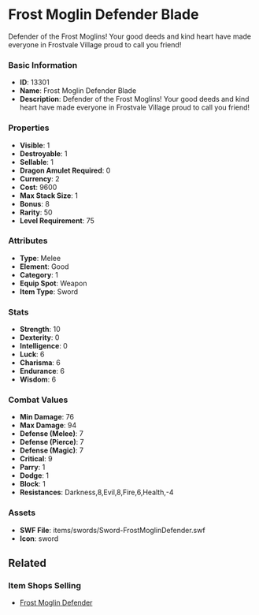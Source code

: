 # Frost Moglin Defender Blade

Defender of the Frost Moglins! Your good deeds and kind heart have made everyone in Frostvale Village proud to call you friend!

### Basic Information

- **ID**: 13301
- **Name**: Frost Moglin Defender Blade
- **Description**: Defender of the Frost Moglins! Your good deeds and kind heart have made everyone in Frostvale Village proud to call you friend!

### Properties

- **Visible**: 1
- **Destroyable**: 1
- **Sellable**: 1
- **Dragon Amulet Required**: 0
- **Currency**: 2
- **Cost**: 9600
- **Max Stack Size**: 1
- **Bonus**: 8
- **Rarity**: 50
- **Level Requirement**: 75

### Attributes

- **Type**: Melee
- **Element**: Good
- **Category**: 1
- **Equip Spot**: Weapon
- **Item Type**: Sword

### Stats

- **Strength**: 10
- **Dexterity**: 0
- **Intelligence**: 0
- **Luck**: 6
- **Charisma**: 6
- **Endurance**: 6
- **Wisdom**: 6

### Combat Values

- **Min Damage**: 76
- **Max Damage**: 94
- **Defense (Melee)**: 7
- **Defense (Pierce)**: 7
- **Defense (Magic)**: 7
- **Critical**: 9
- **Parry**: 1
- **Dodge**: 1
- **Block**: 1
- **Resistances**: Darkness,8,Evil,8,Fire,6,Health,-4

### Assets

- **SWF File**: items/swords/Sword-FrostMoglinDefender.swf
- **Icon**: sword

## Related

### Item Shops Selling

- [Frost Moglin Defender](../item-shops/425-frost-moglin-defender.md)

